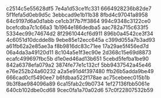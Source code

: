 c2514c5e55628df5
7e4a1d53ce1fc331
6664928236b82de7
5f1fefa5d0eb9d5c
3ebbcad9e1b11b38
8fbd4c97041a8958
64c9197d6a0d1abb
ce1cb3f7b7ff3864
994c9348c3122ce0
bcefcdba7c1c66a3
1b1964e186dedba5
aac782a715c633f5
5334ec99c74674d2
8f2961044cf6d911
896b0a4542ce3f34
4c6051d10dcdde8b
9ebe85e12ecc645a
c399d055a7b3ad93
a61fb62a2e85ae3a
f8b9816dc83c71ee
17a29ae5f456ed7d
06a4da3a49120d11
8c104a5e1f3ec90e
2d368c15e69d8873
ecafc499697fbc5b
d1e0ed46ad13b651
5cebd5fefba1be90
842a6378efa079a2
3874fe77e1c132cf
5bb9437542a45e46
e76e252b24a60232
a2a5e91d4f397480
ffb26b5adda9be49
666cad0cf5490ee7
b6fdbaa522f178ae
ac75cebeec015b1b
9b3f8ae984096a89
6ca15fab2c9b0734
1ef27136fbb5061e
640cb102dbe0cd68
9cec0fa1a70a02d6
57c0f22807532b59
